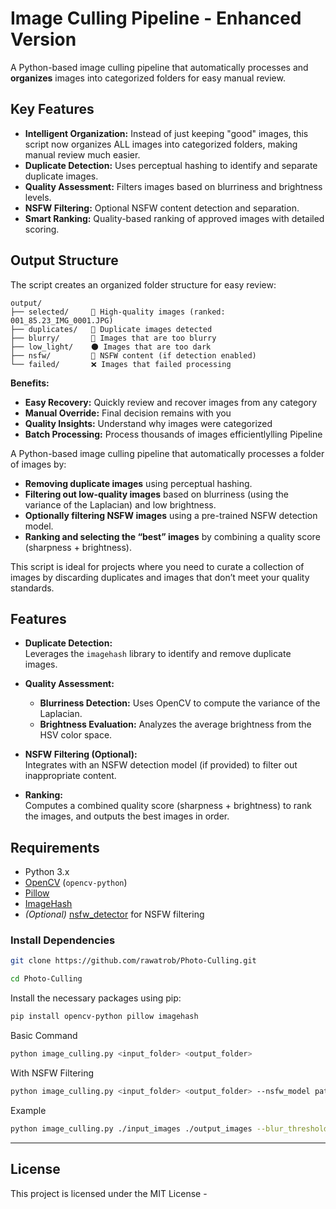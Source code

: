 # Image Culling Pipeline - Enhanced Version

A Python-based image culling pipeline that automatically processes and **organizes** images into categorized folders for easy manual review.

## Key Features

- **Intelligent Organization:** Instead of just keeping "good" images, this script now organizes ALL images into categorized folders, making manual review much easier.
- **Duplicate Detection:** Uses perceptual hashing to identify and separate duplicate images.
- **Quality Assessment:** Filters images based on blurriness and brightness levels.
- **NSFW Filtering:** Optional NSFW content detection and separation.
- **Smart Ranking:** Quality-based ranking of approved images with detailed scoring.

## Output Structure

The script creates an organized folder structure for easy review:

```
output/
├── selected/     📸 High-quality images (ranked: 001_85.23_IMG_0001.JPG)
├── duplicates/   🔄 Duplicate images detected
├── blurry/       💫 Images that are too blurry  
├── low_light/    🌑 Images that are too dark
├── nsfw/         🔞 NSFW content (if detection enabled)
└── failed/       ❌ Images that failed processing
```

**Benefits:**
- **Easy Recovery:** Quickly review and recover images from any category
- **Manual Override:** Final decision remains with you
- **Quality Insights:** Understand why images were categorized
- **Batch Processing:** Process thousands of images efficientlylling Pipeline

A Python-based image culling pipeline that automatically processes a folder of images by:

- **Removing duplicate images** using perceptual hashing.
- **Filtering out low-quality images** based on blurriness (using the variance of the Laplacian) and low brightness.
- **Optionally filtering NSFW images** using a pre-trained NSFW detection model.
- **Ranking and selecting the “best” images** by combining a quality score (sharpness + brightness).

This script is ideal for projects where you need to curate a collection of images by discarding duplicates and images that don’t meet your quality standards.

## Features

- **Duplicate Detection:**  
  Leverages the `imagehash` library to identify and remove duplicate images.

- **Quality Assessment:**  
  - **Blurriness Detection:** Uses OpenCV to compute the variance of the Laplacian.  
  - **Brightness Evaluation:** Analyzes the average brightness from the HSV color space.
  
- **NSFW Filtering (Optional):**  
  Integrates with an NSFW detection model (if provided) to filter out inappropriate content.

- **Ranking:**  
  Computes a combined quality score (sharpness + brightness) to rank the images, and outputs the best images in order.

## Requirements

- Python 3.x
- [OpenCV](https://opencv.org/) (`opencv-python`)
- [Pillow](https://python-pillow.org/)
- [ImageHash](https://github.com/JohannesBuchner/imagehash)
- *(Optional)* [nsfw_detector](https://github.com/infinitered/nsfwjs) for NSFW filtering

### Install Dependencies
```bash
git clone https://github.com/rawatrob/Photo-Culling.git


```
```bash
cd Photo-Culling

```
Install the necessary packages using pip:

```bash
pip install opencv-python pillow imagehash
```
Basic Command
```bash
python image_culling.py <input_folder> <output_folder>
```

With NSFW Filtering

```bash
python image_culling.py <input_folder> <output_folder> --nsfw_model path/to/nsfw_model.h5

```

Example
```bash
python image_culling.py ./input_images ./output_images --blur_threshold 100 --brightness_threshold 50 --nsfw_threshold 0.7
```


---
## License

This project is licensed under the MIT License -
